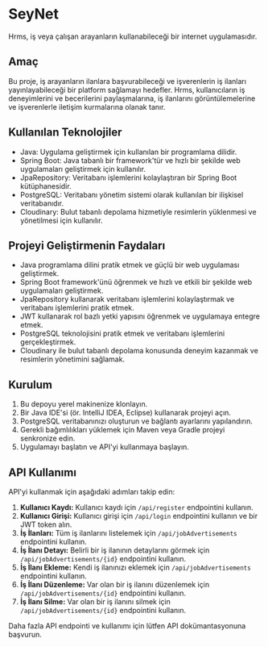 # SeyNet

Hrms, iş veya çalışan arayanların kullanabileceği bir internet uygulamasıdır.

## Amaç

Bu proje, iş arayanların ilanlara başvurabileceği ve işverenlerin iş ilanları yayınlayabileceği bir platform sağlamayı hedefler. Hrms, kullanıcıların iş deneyimlerini ve becerilerini paylaşmalarına, iş ilanlarını görüntülemelerine ve işverenlerle iletişim kurmalarına olanak tanır.

## Kullanılan Teknolojiler

- Java: Uygulama geliştirmek için kullanılan bir programlama dilidir.
- Spring Boot: Java tabanlı bir framework'tür ve hızlı bir şekilde web uygulamaları geliştirmek için kullanılır.
- JpaRepository: Veritabanı işlemlerini kolaylaştıran bir Spring Boot kütüphanesidir.
- PostgreSQL: Veritabanı yönetim sistemi olarak kullanılan bir ilişkisel veritabanıdır.
- Cloudinary: Bulut tabanlı depolama hizmetiyle resimlerin yüklenmesi ve yönetilmesi için kullanılır.

## Projeyi Geliştirmenin Faydaları

- Java programlama dilini pratik etmek ve güçlü bir web uygulaması geliştirmek.
- Spring Boot framework'ünü öğrenmek ve hızlı ve etkili bir şekilde web uygulamaları geliştirmek.
- JpaRepository kullanarak veritabanı işlemlerini kolaylaştırmak ve veritabanı işlemlerini pratik etmek.
- JWT kullanarak rol bazlı yetki yapısını öğrenmek ve uygulamaya entegre etmek.
- PostgreSQL teknolojisini pratik etmek ve veritabanı işlemlerini gerçekleştirmek.
- Cloudinary ile bulut tabanlı depolama konusunda deneyim kazanmak ve resimlerin yönetimini sağlamak.

## Kurulum

1. Bu depoyu yerel makinenize klonlayın.
2. Bir Java IDE'si (ör. IntelliJ IDEA, Eclipse) kullanarak projeyi açın.
3. PostgreSQL veritabanınızı oluşturun ve bağlantı ayarlarını yapılandırın.
4. Gerekli bağımlılıkları yüklemek için Maven veya Gradle projeyi senkronize edin.
5. Uygulamayı başlatın ve API'yi kullanmaya başlayın.

## API Kullanımı

API'yi kullanmak için aşağıdaki adımları takip edin:

1. **Kullanıcı Kaydı:** Kullanıcı kaydı için `/api/register` endpointini kullanın.
2. **Kullanıcı Girişi:** Kullanıcı girişi için `/api/login` endpointini kullanın ve bir JWT token alın.
3. **İş İlanları:** Tüm iş ilanlarını listelemek için `/api/jobAdvertisements` endpointini kullanın.
4. **İş İlanı Detayı:** Belirli bir iş ilanının detaylarını görmek için `/api/jobAdvertisements/{id}` endpointini kullanın.
5. **İş İlanı Ekleme:** Kendi iş ilanınızı eklemek için `/api/jobAdvertisements` endpointini kullanın.
6. **İş İlanı Düzenleme:** Var olan bir iş ilanını düzenlemek için `/api/jobAdvertisements/{id}` endpointini kullanın.
7. **İş İlanı Silme:** Var olan bir iş ilanını silmek için `/api/jobAdvertisements/{id}` endpointini kullanın.

Daha fazla API endpointi ve kullanımı için lütfen API dokümantasyonuna başvurun.
